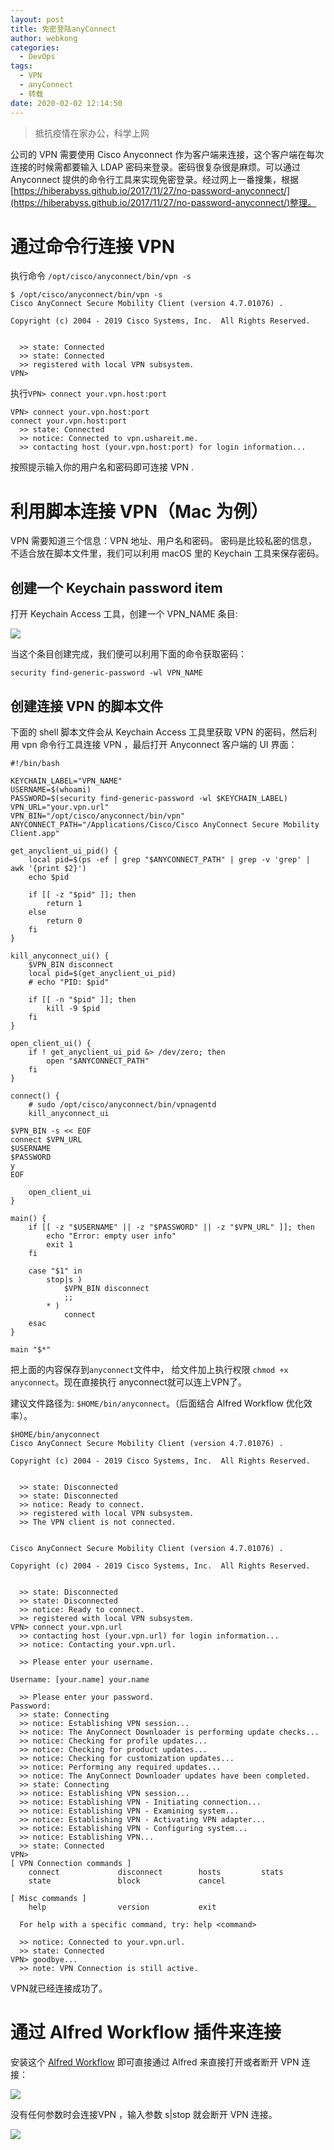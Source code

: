 ```yaml
---
layout: post
title: 免密登陆anyConnect
author: webkong
categories:
  - DevOps
tags:
  - VPN
  - anyConnect
  - 转载
date: 2020-02-02 12:14:50
---
```


> 抵抗疫情在家办公，科学上网

公司的 VPN 需要使用 Cisco Anyconnect 作为客户端来连接，这个客户端在每次连接的时候需都要输入 LDAP 密码来登录。密码很复杂很是麻烦。可以通过 Anyconnect 提供的命令行工具来实现免密登录。经过网上一番搜集，根据
[https://hiberabyss.github.io/2017/11/27/no-password-anyconnect/](https://hiberabyss.github.io/2017/11/27/no-password-anyconnect/)整理。



<!-- more -->

# 通过命令行连接 VPN

执行命令 `/opt/cisco/anyconnect/bin/vpn -s`

```
$ /opt/cisco/anyconnect/bin/vpn -s
Cisco AnyConnect Secure Mobility Client (version 4.7.01076) .

Copyright (c) 2004 - 2019 Cisco Systems, Inc.  All Rights Reserved.


  >> state: Connected
  >> state: Connected
  >> registered with local VPN subsystem.
VPN>
```

执行`VPN> connect your.vpn.host:port`

```
VPN> connect your.vpn.host:port
connect your.vpn.host:port
  >> state: Connected
  >> notice: Connected to vpn.ushareit.me.
  >> contacting host (your.vpn.host:port) for login information...
```

按照提示输入你的用户名和密码即可连接 VPN .

# 利用脚本连接 VPN（Mac 为例）

VPN 需要知道三个信息：VPN 地址、用户名和密码。 密码是比较私密的信息，不适合放在脚本文件里，我们可以利用 macOS 里的 Keychain 工具来保存密码。

## 创建一个 Keychain password item

打开 Keychain Access 工具，创建一个 VPN_NAME 条目:

![](../images/../../images/2020/vpn_keychains.jpg)

当这个条目创建完成，我们便可以利用下面的命令获取密码：

`security find-generic-password -wl VPN_NAME`

## 创建连接 VPN 的脚本文件
下面的 shell 脚本文件会从 Keychain Access 工具里获取 VPN 的密码，然后利用 vpn 命令行工具连接 VPN ，最后打开 Anyconnect 客户端的 UI 界面：

```
#!/bin/bash

KEYCHAIN_LABEL="VPN_NAME"
USERNAME=$(whoami)
PASSWORD=$(security find-generic-password -wl $KEYCHAIN_LABEL)
VPN_URL="your.vpn.url"
VPN_BIN="/opt/cisco/anyconnect/bin/vpn"
ANYCONNECT_PATH="/Applications/Cisco/Cisco AnyConnect Secure Mobility Client.app"

get_anyclient_ui_pid() {
    local pid=$(ps -ef | grep "$ANYCONNECT_PATH" | grep -v 'grep' | awk '{print $2}')
    echo $pid

    if [[ -z "$pid" ]]; then
        return 1
    else
        return 0
    fi
}

kill_anyconnect_ui() {
    $VPN_BIN disconnect
    local pid=$(get_anyclient_ui_pid)
    # echo "PID: $pid"

    if [[ -n "$pid" ]]; then
        kill -9 $pid
    fi
}

open_client_ui() {
    if ! get_anyclient_ui_pid &> /dev/zero; then
        open "$ANYCONNECT_PATH"
    fi
}

connect() {
    # sudo /opt/cisco/anyconnect/bin/vpnagentd
    kill_anyconnect_ui

$VPN_BIN -s << EOF
connect $VPN_URL
$USERNAME
$PASSWORD
y
EOF

    open_client_ui
}

main() {
    if [[ -z "$USERNAME" || -z "$PASSWORD" || -z "$VPN_URL" ]]; then
        echo "Error: empty user info"
        exit 1
    fi

    case "$1" in
        stop|s )
            $VPN_BIN disconnect
            ;;
        * )
            connect
    esac
}

main "$*"
```

把上面的内容保存到`anyconnect`文件中， 给文件加上执行权限 `chmod +x anyconnect`。现在直接执行 anyconnect就可以连上VPN了。

建议文件路径为: `$HOME/bin/anyconnect`。（后面结合 Alfred Workflow 优化效率）。

```
$HOME/bin/anyconnect
Cisco AnyConnect Secure Mobility Client (version 4.7.01076) .

Copyright (c) 2004 - 2019 Cisco Systems, Inc.  All Rights Reserved.


  >> state: Disconnected
  >> state: Disconnected
  >> notice: Ready to connect.
  >> registered with local VPN subsystem.
  >> The VPN client is not connected.


Cisco AnyConnect Secure Mobility Client (version 4.7.01076) .

Copyright (c) 2004 - 2019 Cisco Systems, Inc.  All Rights Reserved.


  >> state: Disconnected
  >> state: Disconnected
  >> notice: Ready to connect.
  >> registered with local VPN subsystem.
VPN> connect your.vpn.url
  >> contacting host (your.vpn.url) for login information...
  >> notice: Contacting your.vpn.url.

  >> Please enter your username.

Username: [your.name] your.name

  >> Please enter your password.
Password: 
  >> state: Connecting
  >> notice: Establishing VPN session...
  >> notice: The AnyConnect Downloader is performing update checks...
  >> notice: Checking for profile updates...
  >> notice: Checking for product updates...
  >> notice: Checking for customization updates...
  >> notice: Performing any required updates...
  >> notice: The AnyConnect Downloader updates have been completed.
  >> state: Connecting
  >> notice: Establishing VPN session...
  >> notice: Establishing VPN - Initiating connection...
  >> notice: Establishing VPN - Examining system...
  >> notice: Establishing VPN - Activating VPN adapter...
  >> notice: Establishing VPN - Configuring system...
  >> notice: Establishing VPN...
  >> state: Connected
VPN> 
[ VPN Connection commands ]
    connect             disconnect        hosts         stats        
    state               block             cancel 

[ Misc commands ]
    help                version           exit

  For help with a specific command, try: help <command>

  >> notice: Connected to your.vpn.url.
  >> state: Connected
VPN> goodbye...
  >> note: VPN Connection is still active.
```

VPN就已经连接成功了。

# 通过 Alfred Workflow 插件来连接

安装这个 [Alfred Workflow](https://github.com/hiberabyss/BlogDATA/raw/master/alfred/NoPasswdAnyconnect.alfredworkflow) 即可直接通过 Alfred 来直接打开或者断开 VPN 连接：

![](../images/../../images/2020/vpn-alfred.jpg)

没有任何参数时会连接VPN ，输入参数 s|stop 就会断开 VPN 连接。


![](../images/../../images/2020/fwvpn_s.jpg)


